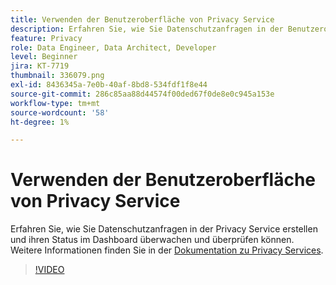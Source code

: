 ```yaml
---
title: Verwenden der Benutzeroberfläche von Privacy Service
description: Erfahren Sie, wie Sie Datenschutzanfragen in der Benutzeroberfläche erstellen und ihren Status im Dashboard überwachen/überprüfen können.
feature: Privacy
role: Data Engineer, Data Architect, Developer
level: Beginner
jira: KT-7719
thumbnail: 336079.png
exl-id: 8436345a-7e0b-40af-8bd8-534fdf1f8e44
source-git-commit: 286c85aa88d44574f00ded67f0de8e0c945a153e
workflow-type: tm+mt
source-wordcount: '58'
ht-degree: 1%

---
```



# Verwenden der Benutzeroberfläche von Privacy Service

Erfahren Sie, wie Sie Datenschutzanfragen in der Privacy Service erstellen und ihren Status im Dashboard überwachen und überprüfen können. Weitere Informationen finden Sie in der [Dokumentation zu Privacy Services](https://experienceleague.adobe.com/docs/experience-platform/privacy/home.html?lang=de).

>[!VIDEO](https://video.tv.adobe.com/v/336079?learn=on&enablevpops)
